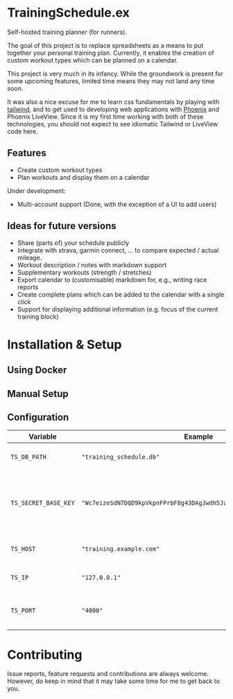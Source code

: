 # TrainingSchedule.ex

Self-hosted training planner (for runners).

The goal of this project is to replace spreadsheets as a means to put together
your personal training plan. Currently, it enables the creation of custom
workout types which can be planned on a calendar.

This project is very much in its infancy. While the groundwork is present for
some upcoming features, limited time means they may not land any time soon.

It was also a nice excuse for me to learn css fundamentals by playing
with [tailwind](https://tailwindcss.com/), and to get used to developing web
applications with [Phoenix](https://www.phoenixframework.org/) and Phoenix
LiveView. Since it is my first time working with both of these technologies,
you should not expect to see idiomatic Tailwind or LiveView code here.

## Features

- Create custom workout types
- Plan workouts and display them on a calendar

Under development:

- Multi-account support (Done, with the exception of a UI to add users)

## Ideas for future versions

- Share (parts of) your schedule publicly
- Integrate with strava, garmin connect, … to compare expected / actual mileage.
- Workout description / notes with markdown support
- Supplementary workouts (strength / stretches)
- Export calendar to (customisable) markdown for, e.g., writing race reports
- Create complete plans which can be added to the calendar with a single click
- Support for displaying additional information (e.g. focus of the current training block)

# Installation & Setup

## Using Docker

## Manual Setup

## Configuration

| Variable | Example | Default | Description |
| ----------- | ------- | ------- | ----------- |
| `TS_DB_PATH` | `"training_schedule.db"` | | The path to your database file. |
| `TS_SECRET_BASE_KEY` | `"Wc7eizeSdN7DQD9kpVkpnFPrbF8g43DAgJwdh5Ju9ZhVqw0XJjxta0JLh8xPDO9L"` | | A random value used for signing and encryption. Generate this using `mix phx.gen.secret`. |
| `TS_HOST` | `"training.example.com"` | | The url at which the site will be served. |
| `TS_IP` | `"127.0.0.1"` | `"0.0.0.0"` | The ip to which the webserver will bind. |
| `TS_PORT` | `"4000"` | `"4000"` | The port to which the webserver will listen. |

# Contributing

Issue reports, feature requests and contributions are always welcome. However,
do keep in mind that it may take some time for me to get back to you.
